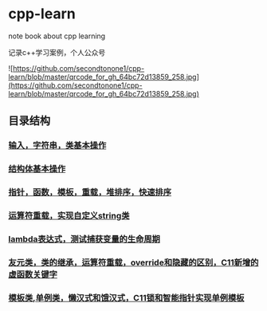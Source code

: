 # cpp-learn
note book about cpp learning

记录c++学习案例，个人公众号

![https://github.com/secondtonone1/cpp-learn/blob/master/qrcode_for_gh_64bc72d13859_258.jpg](https://github.com/secondtonone1/cpp-learn/blob/master/qrcode_for_gh_64bc72d13859_258.jpg)
## 目录结构
### [输入，字符串，类基本操作](https://github.com/secondtonone1/cpp-learn/tree/master/01-base)
### [结构体基本操作](https://github.com/secondtonone1/cpp-learn/tree/master/02-struct/structdemo)
### [指针，函数，模板，重载，堆排序，快速排序](https://github.com/secondtonone1/cpp-learn/tree/master/03-pointer/pointer)
### [运算符重载，实现自定义string类](https://github.com/secondtonone1/cpp-learn/tree/master/04-operator/operatordemo)
### [lambda表达式，测试捕获变量的生命周期](https://github.com/secondtonone1/cpp-learn/tree/master/26-lambda)
### [友元类，类的继承，运算符重载，override和隐藏的区别，C11新增的虚函数关键字](https://github.com/secondtonone1/cpp-learn/tree/master/04-operator/operatordemo)
### [模板类,单例类，懒汉式和饿汉式，C11锁和智能指针实现单例模板](https://github.com/secondtonone1/cpp-learn/tree/master/05-tempclass)